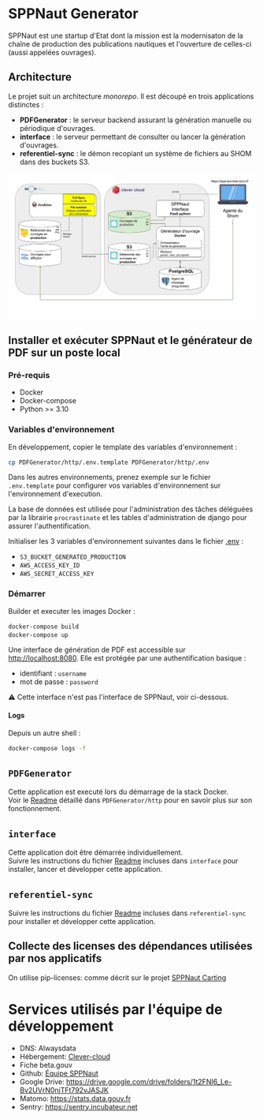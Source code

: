 # SPPNaut Generator

SPPNaut est une startup d'Etat dont la mission est la modernisaton de la chaîne de production des publications nautiques et l'ouverture de celles-ci (aussi appelées ouvrages).

## Architecture

Le projet suit un architecture _monorepo_. Il est découpé en trois applications distinctes :

-   **PDFGenerator** : le serveur backend assurant la génération manuelle ou périodique d'ouvrages.
-   **interface** : le serveur permettant de consulter ou lancer la génération d'ouvrages.
-   **referentiel-sync** : le démon recopiant un système de fichiers au SHOM dans des buckets S3.

![Schéma d'architecture](./docs/schema.jpg)

## Installer et exécuter SPPNaut et le générateur de PDF sur un poste local

### Pré-requis

-   Docker
-   Docker-compose
-   Python >= 3.10


### Variables d'environnement

En développement, copier le template des variables d'environnement :

```sh
cp PDFGenerator/http/.env.template PDFGenerator/http/.env
```

Dans les autres environnements, prenez exemple sur le fichier `.env.template` pour configurer vos variables d'environnement sur l'environnement d'execution.

La base de données est utilisée pour l'administration des tâches déléguées par la librairie `procrastinate` et les tables d'administration de django pour assurer l'authentification.

Initialiser les 3 variables d'environnement suivantes dans le fichier [.env](PDFGenerator/http/.env) :

-   `S3_BUCKET_GENERATED_PRODUCTION`
-   `AWS_ACCESS_KEY_ID`
-   `AWS_SECRET_ACCESS_KEY`

### Démarrer

Builder et executer les images Docker :

```sh
docker-compose build
docker-compose up
```

Une interface de génération de PDF est accessible sur [http://localhost:8080](http://localhost:8080).
Elle est protégée par une authentification basique :

-   identifiant : `username`
-   mot de passe : `password`

⚠️ Cette interface n'est pas l'interface de SPPNaut, voir ci-dessous.

#### Logs

Depuis un autre shell :

```sh
docker-compose logs -f
```

## `PDFGenerator`

Cette application est executé lors du démarrage de la stack Docker.  
Voir le [Readme](PDFGenerator/http/README.md) détaillé dans `PDFGenerator/http` pour en savoir plus sur son fonctionnement.

## `interface`

Cette application doit être démarrée individuellement.  
Suivre les instructions du fichier [Readme](interface/README.md) incluses dans `interface` pour installer, lancer et développer cette application.

## `referentiel-sync`

Suivre les instructions du fichier [Readme](referentiel-sync/README.md) incluses dans `referentiel-sync` pour installer et développer cette application.

## Collecte des licenses des dépendances utilisées par nos applicatifs

On utilise pip-licenses: comme décrit sur le projet [SPPNaut Carting](https://github.com/betagouv/SPPNautInterface/#readme)


# Services utilisés par l'équipe de développement

-   DNS: Alwaysdata
-   Hébergement: [Clever-cloud](https://console.clever-cloud.com/organisations/orga_975d316a-c00e-4fbb-b880-b5e79d58329b/members)
-   Fiche beta.gouv
-   Github: [Équipe SPPNaut](https://github.com/orgs/betagouv/teams/sppnaut)
-   Google Drive: https://drive.google.com/drive/folders/1t2FNI6_Le-Bv2UVrN0njTFt792vJASJK
-   Matomo: https://stats.data.gouv.fr
-   Sentry: https://sentry.incubateur.net
